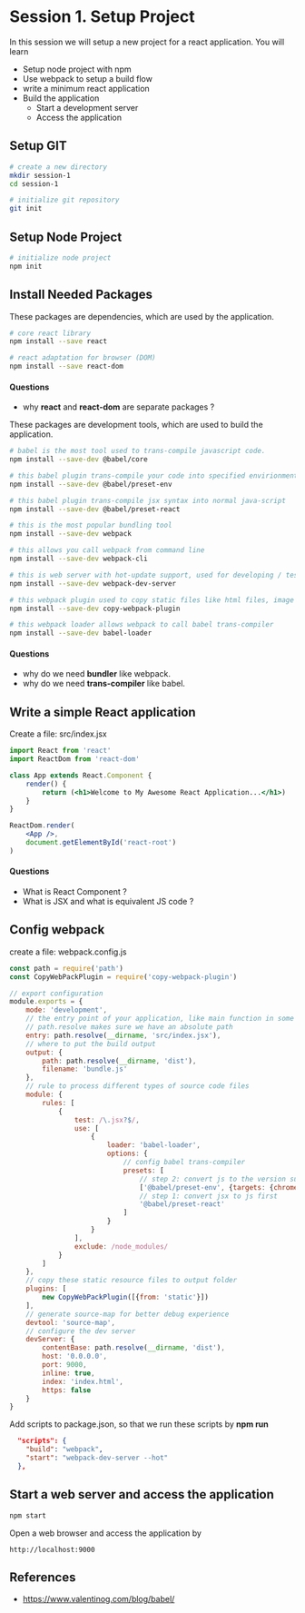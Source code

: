 # Session 1. Setup Project

In this session we will setup a new project for a react application.
You will learn
- Setup node project with npm
- Use webpack to setup a build flow
- write a minimum react application
- Build the application
  - Start a development server
  - Access the application


## Setup GIT
```sh
# create a new directory
mkdir session-1
cd session-1

# initialize git repository
git init
```


## Setup Node Project
```sh
# initialize node project
npm init
```

## Install Needed Packages
These packages are dependencies, which are used by the application.

```sh
# core react library
npm install --save react

# react adaptation for browser (DOM)
npm install --save react-dom
```
#### Questions
- why **react** and **react-dom** are separate packages ?


These packages are development tools, which are used to build the application.

```sh
# babel is the most tool used to trans-compile javascript code.
npm install --save-dev @babel/core

# this babel plugin trans-compile your code into specified envirionment, like chrome v77
npm install --save-dev @babel/preset-env

# this babel plugin trans-compile jsx syntax into normal java-script
npm install --save-dev @babel/preset-react

# this is the most popular bundling tool
npm install --save-dev webpack

# this allows you call webpack from command line
npm install --save-dev webpack-cli

# this is web server with hot-update support, used for developing / testing your application
npm install --save-dev webpack-dev-server

# this webpack plugin used to copy static files like html files, image files into output directory
npm install --save-dev copy-webpack-plugin

# this webpack loader allows webpack to call babel trans-compiler
npm install --save-dev babel-loader
```

#### Questions
- why do we need **bundler** like webpack.
- why do we need **trans-compiler** like babel.


## Write a simple React application

Create a file: src/index.jsx

```jsx
import React from 'react'
import ReactDom from 'react-dom'

class App extends React.Component {
    render() {
        return (<h1>Welcome to My Awesome React Application...</h1>)
    }
}

ReactDom.render(
    <App />,
    document.getElementById('react-root')
)    
```

#### Questions
- What is React Component ?
- What is JSX and what is equivalent JS code ?


## Config webpack

create a file: webpack.config.js

```js
const path = require('path')
const CopyWebPackPlugin = require('copy-webpack-plugin')

// export configuration
module.exports = {
    mode: 'development',
    // the entry point of your application, like main function in some languages
    // path.resolve makes sure we have an absolute path
    entry: path.resolve(__dirname, 'src/index.jsx'),
    // where to put the build output
    output: {
        path: path.resolve(__dirname, 'dist'),
        filename: 'bundle.js'
    },
    // rule to process different types of source code files
    module: {
        rules: [          
            {
                test: /\.jsx?$/,
                use: [
                    {
                        loader: 'babel-loader',
                        options: {
                            // config babel trans-compiler
                            presets: [
                                // step 2: convert js to the version supported by target environment.
                                ['@babel/preset-env', {targets: {chrome: 70}}],
                                // step 1: convert jsx to js first
                                '@babel/preset-react'
                            ]    
                        }
                    }
                ],
                exclude: /node_modules/
            }
        ]
    },
    // copy these static resource files to output folder
    plugins: [
        new CopyWebPackPlugin([{from: 'static'}])
    ],
    // generate source-map for better debug experience
    devtool: 'source-map',
    // configure the dev server
    devServer: {
        contentBase: path.resolve(__dirname, 'dist'),
        host: '0.0.0.0',
        port: 9000,
        inline: true,
        index: 'index.html',
        https: false
    }
}
```

Add scripts to package.json, so that we run these scripts by **npm run** 

```json
  "scripts": {
    "build": "webpack",
    "start": "webpack-dev-server --hot"
  },
```


## Start a web server and access the application

```sh
npm start
```

Open a web browser and access the application by

```
http://localhost:9000
```

## References

- https://www.valentinog.com/blog/babel/

